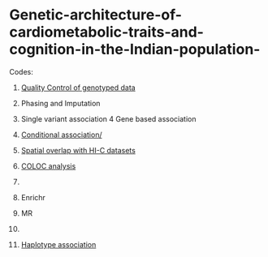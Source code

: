 # Genetic-architecture-of-cardiometabolic-traits-and-cognition-in-the-Indian-population-

Codes:

1. [Quality Control of genotyped data](https://github.com/ChakrabortyShreya/Genetic-architecture-of-cardiometabolic-traits-and-cognition-in-the-Indian-population-/blob/main/Scripts/1.QC_Steps.sh)
   
   
3. Phasing and Imputation


5. Single variant association
4 Gene based association
5. [Conditional association/](https://github.com/ChakrabortyShreya/Genetic-architecture-of-cardiometabolic-traits-and-cognition-in-the-Indian-population-/blob/main/Scripts/COJO.py)

6. [Spatial overlap with HI-C datasets](https://github.com/ChakrabortyShreya/Genetic-architecture-of-cardiometabolic-traits-and-cognition-in-the-Indian-population-/blob/main/Scripts/HI-C-overlap-BrainTissues.R)
    
7. [COLOC analysis](https://github.com/ChakrabortyShreya/Genetic-architecture-of-cardiometabolic-traits-and-cognition-in-the-Indian-population-/blob/main/Scripts/COLOC.R)
   
1. 
13. Enrichr
14. MR
15.
16. [Haplotype association](https://github.com/ChakrabortyShreya/Genetic-architecture-of-cardiometabolic-traits-and-cognition-in-the-Indian-population-/blob/main/Scripts/Haploview.sh)
 

